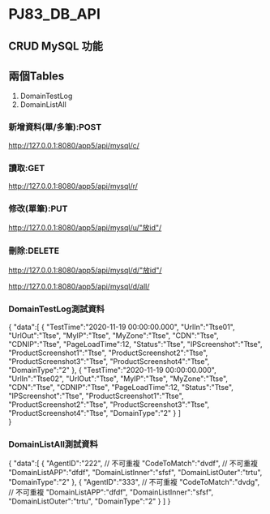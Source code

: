 # PJ83_DB_API
## CRUD MySQL 功能


## 兩個Tables
1. DomainTestLog
2. DomainListAll

### 新增資料(單/多筆):POST
http://127.0.0.1:8080/app5/api/mysql/c/

### 讀取:GET
http://127.0.0.1:8080/app5/api/mysql/r/

### 修改(單筆):PUT
http://127.0.0.1:8080/app5/api/mysql/u/"放id"/

### 刪除:DELETE
http://127.0.0.1:8080/app5/api/mysql/d/"放id"/

http://127.0.0.1:8080/app5/api/mysql/d/all/


### DomainTestLog測試資料
{
    "data":[
        {
            "TestTime":"2020-11-19 00:00:00.000",
            "UrlIn":"Ttse01",
            "UrlOut":"Ttse",
            "MyIP":"Ttse",
            "MyZone":"Ttse",
            "CDN":"Ttse",
            "CDNIP":"Ttse",
            "PageLoadTime":12,
            "Status":"Ttse",
            "IPScreenshot":"Ttse",
            "ProductScreenshot1":"Ttse",
            "ProductScreenshot2":"Ttse",
            "ProductScreenshot3":"Ttse",
            "ProductScreenshot4":"Ttse",
            "DomainType":"2"
        },
        {
            "TestTime":"2020-11-19 00:00:00.000",
            "UrlIn":"Ttse02",
            "UrlOut":"Ttse",
            "MyIP":"Ttse",
            "MyZone":"Ttse",
            "CDN":"Ttse",
            "CDNIP":"Ttse",
            "PageLoadTime":12,
            "Status":"Ttse",
            "IPScreenshot":"Ttse",
            "ProductScreenshot1":"Ttse",
            "ProductScreenshot2":"Ttse",
            "ProductScreenshot3":"Ttse",
            "ProductScreenshot4":"Ttse",
            "DomainType":"2"
        }
    ]    
}




### DomainListAll測試資料
{
    "data":[
        {
            "AgentID":"222",  // 不可重複
            "CodeToMatch":"dvdf", // 不可重複
            "DomainListAPP":"dfdf",
            "DomainListInner":"sfsf",
            "DomainListOuter":"trtu",
            "DomainType":"2"
        },
        {
            "AgentID":"333",  // 不可重複
            "CodeToMatch":"dvdg", // 不可重複
            "DomainListAPP":"dfdf",
            "DomainListInner":"sfsf",
            "DomainListOuter":"trtu",
            "DomainType":"2"
        }
    ]
}



